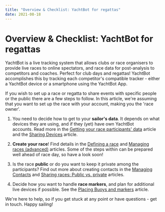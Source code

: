 ```yaml
---
title: "Overview & Checklist: YachtBot for regattas"
date: 2021-08-18
---
```

# Overview & Checklist: YachtBot for regattas

YachtBot is a live tracking system that allows clubs or race organisers to provide live races to online spectators, and race data for post-analysis to competitors and coaches. Perfect for club days and regattas! YachtBot accomplishes this by tracking each competitor's compatible tracker - either a YachtBot device or a smartphone using the YachtBot App. 

  

If you wish to set up a race or regatta to share events with specific people or the public there are a few steps to follow. In this article, we're assuming that you want to set up the race with your account, making you the 'race owner'.  

1.  You need to decide how to get to your **sailor's data**. It depends on what devices they are using, and if they (yet) have own YachtBot accounts. Read more in the [Getting your race participants' data](../../YachtBot%20Web/Race%20Management/Getting%20your%20race%20participants'%20data.md) article and the [Sharing Devices](../../YachtBot%20Web/Getting%20started/Sharing%20Devices.md) article.  
    
2.  **Create your race**! Find details in the [Defining a race](../../YachtBot%20Web/Getting%20started/Creating%20a%20YachtBot%20race%20session.md) and [Managing races (advanced)](../../YachtBot%20Web/Race%20Editor/Managing%20races%20(advanced).md) articles. Some of the steps within can be prepared well ahead of race day, so have a look soon!  
    
3.  Is the race **public** or do you want to keep it private among the participants? Find out more about creating contacts in the [Managing Contacts](../../YachtBot%20Web/Getting%20started/Managing%20YachtBot%20Contacts.md) and [Sharing races: Public vs. private](../../YachtBot%20Web/YachtBot%20accounts:%20the%20basics/Sharing%20races:%20Public%20vs.%20private.md) articles.  
    
4.  Decide how you want to handle **race markers**, and plan for additional live devices if possible. See the [Placing Buoys and markers](../../YachtBot%20Web/Race%20Management/Placing%20Buoys%20and%20markers.md) article.  
    

  

We're here to help, so if you get stuck at any point or have questions - get in touch. Happy sailing!